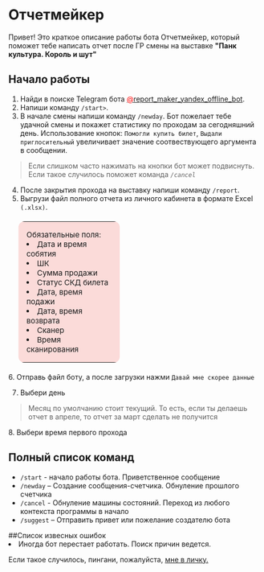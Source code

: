 # Отчетмейкер
Привет! 
Это краткое описание работы бота Отчетмейкер, который поможет тебе написать отчет после ГР смены на выставке **"Панк культура. Король и шут"**
## Начало работы
1. Найди в поиске Telegram бота <a href = "https://t.me/report_maker_yandex_offline_bot"> <span style="color:red">@</span>report_maker_yandex_offline_bot</a>.
2. Напиши команду <code>/start></code>.
3. В начале смены напиши команду <code>/newday</code>.
Бот пожелает тебе удачной смены и покажет статистику по проходам за сегодняшний день. Использование кнопок:
<code>Помогли купить билет</code>,
<code>Выдали приглосительный</code> увеличивает значение соотвествующего аргумента в сообщении.
> Если слишком часто нажимать на кнопки бот может подвиснуть. Если такое случилось поможет команда <i><code>/cancel</code></i>

 4. После закрытия прохода на выставку напиши команду <code>/report</code>.
 5. Выгрузи файл полного отчета из личного кабинета в формате Excel <code>(.xlsx)</code>. 
<table style="border-radius: 12px; margin:20px; width:40%; background-color:rgba(235, 50, 38, 0.17); font-size:15px;">
<tr valign="middle" style="vertical-align: middle;">
<td style="vertical-align: middle; padding:16px; 16px 0 0px; text-align:left;"> 
Обязательные поля:<br>
<li> Дата и время собятия
<li>ШК
<li>Сумма продажи
<li>Статус СКД билета
<li>Дата, время подажи
<li>Дата, время возврата
<li>Сканер
<li>Время сканирования
</td>
</tr></table>
6. Отправь файл боту, а после загрузки нажми <code>Давай мне скорее данные</code>

7. Выбери день 

> Месяц по умолчанию стоит текущий.
 То есть, если ты делаешь отчет в апреле, то отчет за март сделать не получится

8.<empty> Выбери время первого прохода

## Полный список команд
<ul>
<li> <code>/start</code> - начало работы бота. Приветственное сообщение
<li> <code>/newday</code> – Создание сообщения-счетчика. Обнуление прошлого счетчика 
<li> <code>/cancel</code> - Обнуление машины состояний. Переход из любого контекста программы в начало
<li> <code>/suggest</code> – Отправить привет или пожелание создателю бота 
</ul>
##Список извесных ошибок
<li> Иногда бот перестает работать. Поиск причин ведется. 

Если такое случилось, пингани, пожалуйста, <a href="https://t.me/liralay"> мне в личку.</a>
